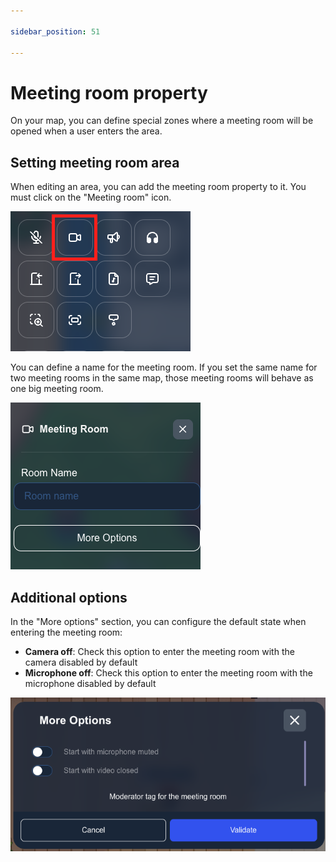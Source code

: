 ```yaml
---

sidebar_position: 51

---
```


# Meeting room property

On your map, you can define special zones where a meeting room will be opened when a user enters the area.

## Setting meeting room area

When editing an area, you can add the meeting room property to it. You must click on the "Meeting room" icon.

![](../../images/editor/meeting_room_property.png)

You can define a name for the meeting room. If you set the same name for two meeting rooms in the same map, those meeting rooms will behave as one big meeting room.

![](../../images/editor/meeting_room_detail.png)


## Additional options

In the "More options" section, you can configure the default state when entering the meeting room:

- **Camera off**: Check this option to enter the meeting room with the camera disabled by default
- **Microphone off**: Check this option to enter the meeting room with the microphone disabled by default

![](../../images/editor/meeting_room_options.png)
